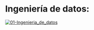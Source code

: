 # Ingeniería de datos: 
[![01-Ingenieria_de_datos](https://colab.research.google.com/assets/colab-badge.svg)](https://colab.research.google.com/github/davidbetancur8/Biomedica/blob/master/ds_2021/01-Ingenieria_de_datos/01-datos.ipynb)
